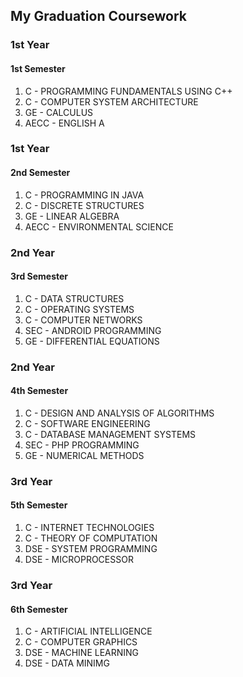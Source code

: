## My Graduation Coursework
### 1st Year
#### 1st Semester
1. C - PROGRAMMING FUNDAMENTALS USING C++
2. C - COMPUTER SYSTEM ARCHITECTURE
3. GE - CALCULUS
4. AECC - ENGLISH A
### 1st Year
#### 2nd Semester
1. C - PROGRAMMING IN JAVA
2. C - DISCRETE STRUCTURES
3. GE - LINEAR ALGEBRA
4. AECC - ENVIRONMENTAL SCIENCE
### 2nd Year
#### 3rd Semester
1. C - DATA STRUCTURES
2. C - OPERATING SYSTEMS
3. C - COMPUTER NETWORKS
4. SEC - ANDROID PROGRAMMING
5. GE - DIFFERENTIAL EQUATIONS
### 2nd Year
#### 4th Semester
1. C - DESIGN AND ANALYSIS OF ALGORITHMS
2. C - SOFTWARE ENGINEERING
3. C - DATABASE MANAGEMENT SYSTEMS
4. SEC - PHP PROGRAMMING
5. GE - NUMERICAL METHODS
### 3rd Year
#### 5th Semester
1. C - INTERNET TECHNOLOGIES
2. C - THEORY OF COMPUTATION
3. DSE - SYSTEM PROGRAMMING
4. DSE - MICROPROCESSOR
### 3rd Year
#### 6th Semester
1. C - ARTIFICIAL INTELLIGENCE
2. C - COMPUTER GRAPHICS
3. DSE - MACHINE LEARNING
4. DSE - DATA MINIMG
